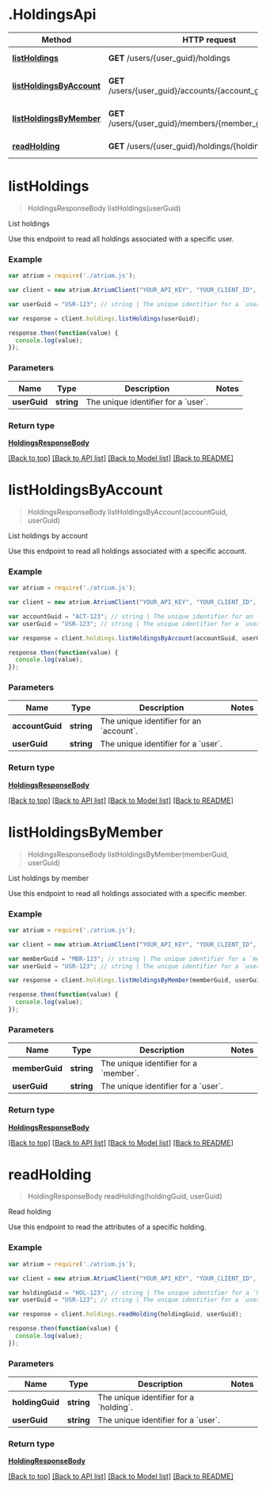 # .HoldingsApi

Method | HTTP request | Description
------------- | ------------- | -------------
[**listHoldings**](HoldingsApi.md#listHoldings) | **GET** /users/{user_guid}/holdings | List holdings
[**listHoldingsByAccount**](HoldingsApi.md#listHoldingsByAccount) | **GET** /users/{user_guid}/accounts/{account_guid}/holdings | List holdings by account
[**listHoldingsByMember**](HoldingsApi.md#listHoldingsByMember) | **GET** /users/{user_guid}/members/{member_guid}/holdings | List holdings by member
[**readHolding**](HoldingsApi.md#readHolding) | **GET** /users/{user_guid}/holdings/{holding_guid} | Read holding


# **listHoldings**
> HoldingsResponseBody listHoldings(userGuid)

List holdings

Use this endpoint to read all holdings associated with a specific user.

### Example
```javascript
var atrium = require('./atrium.js');

var client = new atrium.AtriumClient("YOUR_API_KEY", "YOUR_CLIENT_ID", "https://vestibule.mx.com");

var userGuid = "USR-123"; // string | The unique identifier for a `user`.

var response = client.holdings.listHoldings(userGuid);

response.then(function(value) {
  console.log(value);
});
```

### Parameters

Name | Type | Description  | Notes
------------- | ------------- | ------------- | -------------
 **userGuid** | **string**| The unique identifier for a &#x60;user&#x60;. | 

### Return type

[**HoldingsResponseBody**](HoldingsResponseBody.md)

[[Back to top]](#) [[Back to API list]](../README.md#documentation-for-api-endpoints) [[Back to Model list]](../README.md#documentation-for-models) [[Back to README]](../README.md)

# **listHoldingsByAccount**
> HoldingsResponseBody listHoldingsByAccount(accountGuid, userGuid)

List holdings by account

Use this endpoint to read all holdings associated with a specific account.

### Example
```javascript
var atrium = require('./atrium.js');

var client = new atrium.AtriumClient("YOUR_API_KEY", "YOUR_CLIENT_ID", "https://vestibule.mx.com");

var accountGuid = "ACT-123"; // string | The unique identifier for an `account`.
var userGuid = "USR-123"; // string | The unique identifier for a `user`.

var response = client.holdings.listHoldingsByAccount(accountGuid, userGuid);

response.then(function(value) {
  console.log(value);
});
```

### Parameters

Name | Type | Description  | Notes
------------- | ------------- | ------------- | -------------
 **accountGuid** | **string**| The unique identifier for an &#x60;account&#x60;. | 
 **userGuid** | **string**| The unique identifier for a &#x60;user&#x60;. | 

### Return type

[**HoldingsResponseBody**](HoldingsResponseBody.md)

[[Back to top]](#) [[Back to API list]](../README.md#documentation-for-api-endpoints) [[Back to Model list]](../README.md#documentation-for-models) [[Back to README]](../README.md)

# **listHoldingsByMember**
> HoldingsResponseBody listHoldingsByMember(memberGuid, userGuid)

List holdings by member

Use this endpoint to read all holdings associated with a specific member.

### Example
```javascript
var atrium = require('./atrium.js');

var client = new atrium.AtriumClient("YOUR_API_KEY", "YOUR_CLIENT_ID", "https://vestibule.mx.com");

var memberGuid = "MBR-123"; // string | The unique identifier for a `member`.
var userGuid = "USR-123"; // string | The unique identifier for a `user`.

var response = client.holdings.listHoldingsByMember(memberGuid, userGuid);

response.then(function(value) {
  console.log(value);
});
```

### Parameters

Name | Type | Description  | Notes
------------- | ------------- | ------------- | -------------
 **memberGuid** | **string**| The unique identifier for a &#x60;member&#x60;. | 
 **userGuid** | **string**| The unique identifier for a &#x60;user&#x60;. | 

### Return type

[**HoldingsResponseBody**](HoldingsResponseBody.md)

[[Back to top]](#) [[Back to API list]](../README.md#documentation-for-api-endpoints) [[Back to Model list]](../README.md#documentation-for-models) [[Back to README]](../README.md)

# **readHolding**
> HoldingResponseBody readHolding(holdingGuid, userGuid)

Read holding

Use this endpoint to read the attributes of a specific holding.

### Example
```javascript
var atrium = require('./atrium.js');

var client = new atrium.AtriumClient("YOUR_API_KEY", "YOUR_CLIENT_ID", "https://vestibule.mx.com");

var holdingGuid = "HOL-123"; // string | The unique identifier for a `holding`.
var userGuid = "USR-123"; // string | The unique identifier for a `user`.

var response = client.holdings.readHolding(holdingGuid, userGuid);

response.then(function(value) {
  console.log(value);
});
```

### Parameters

Name | Type | Description  | Notes
------------- | ------------- | ------------- | -------------
 **holdingGuid** | **string**| The unique identifier for a &#x60;holding&#x60;. | 
 **userGuid** | **string**| The unique identifier for a &#x60;user&#x60;. | 

### Return type

[**HoldingResponseBody**](HoldingResponseBody.md)

[[Back to top]](#) [[Back to API list]](../README.md#documentation-for-api-endpoints) [[Back to Model list]](../README.md#documentation-for-models) [[Back to README]](../README.md)

